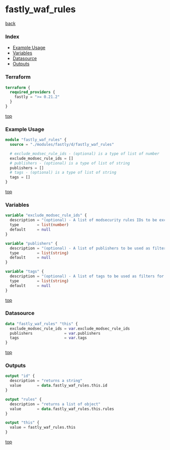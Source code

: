 # fastly_waf_rules

[back](../fastly.md)

### Index

- [Example Usage](#example-usage)
- [Variables](#variables)
- [Datasource](#datasource)
- [Outputs](#outputs)

### Terraform

```terraform
terraform {
  required_providers {
    fastly = ">= 0.21.2"
  }
}
```

[top](#index)

### Example Usage

```terraform
module "fastly_waf_rules" {
  source = "./modules/fastly/d/fastly_waf_rules"

  # exclude_modsec_rule_ids - (optional) is a type of list of number
  exclude_modsec_rule_ids = []
  # publishers - (optional) is a type of list of string
  publishers = []
  # tags - (optional) is a type of list of string
  tags = []
}
```

[top](#index)

### Variables

```terraform
variable "exclude_modsec_rule_ids" {
  description = "(optional) - A list of modsecurity rules IDs to be excluded from the data set."
  type        = list(number)
  default     = null
}

variable "publishers" {
  description = "(optional) - A list of publishers to be used as filters for the data set."
  type        = list(string)
  default     = null
}

variable "tags" {
  description = "(optional) - A list of tags to be used as filters for the data set."
  type        = list(string)
  default     = null
}
```

[top](#index)

### Datasource

```terraform
data "fastly_waf_rules" "this" {
  exclude_modsec_rule_ids = var.exclude_modsec_rule_ids
  publishers              = var.publishers
  tags                    = var.tags
}
```

[top](#index)

### Outputs

```terraform
output "id" {
  description = "returns a string"
  value       = data.fastly_waf_rules.this.id
}

output "rules" {
  description = "returns a list of object"
  value       = data.fastly_waf_rules.this.rules
}

output "this" {
  value = fastly_waf_rules.this
}
```

[top](#index)